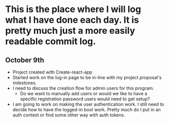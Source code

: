 # This is the place where I will log what I have done each day. It is pretty much just a more easily readable commit log.

## October 9th
- Project created with Create-react-app
- Started work on the log-in page to be in-line with my project proposal's milestones.
- I need to discuss the creation flow for admin users for this program.
    - Do we want to manually add users or would we like to have a specific registration password users would need to get setup?
- I am going to work on making the user authentication work. I still need to decide how to have the logged-in bool work. Pretty much do I put in an auth context or find some other way with auth tokens.